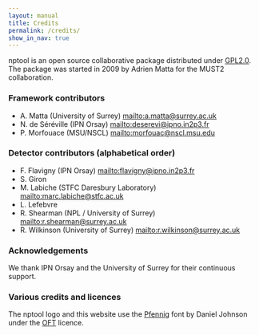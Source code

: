 ```yaml
---
layout: manual 
title: Credits
permalink: /credits/
show_in_nav: true
---
```


nptool is an open source collaborative package distributed under [GPL2.0][gpl2].
The package was started in 2009 by Adrien Matta for the MUST2 collaboration.

### Framework contributors

* A. Matta (University of Surrey) <mailto:a.matta@surrey.ac.uk>
* N. de Séréville (IPN Orsay) <mailto:deserevi@ipno.in2p3.fr>
* P. Morfouace (MSU/NSCL) <mailto:morfouac@nscl.msu.edu>

### Detector contributors (alphabetical order)

* F. Flavigny (IPN Orsay) <mailto:flavigny@ipno.in2p3.fr>
* S. Giron
* M. Labiche (STFC Daresbury Laboratory) <mailto:marc.labiche@stfc.ac.uk>
* L. Lefebvre
* R. Shearman (NPL / University of Surrey) <mailto:r.shearman@surrey.ac.uk>
* R. Wilkinson (University of Surrey) <mailto:r.wilkinson@surrey.ac.uk>

### Acknowledgements

We thank IPN Orsay and the University of Surrey for their continuous support.

### Various credits and licences

The nptool logo and this website use the [Pfennig][pfennig] font by Daniel Johnson under the [OFT][oft] licence.

[oft]: http://scripts.sil.org/cms/scripts/page.php?site_id=nrsi&id=OFL
[pfennig]: http://openfontlibrary.org/en/font/pfennig
[gpl2]: http://www.gnu.org/licenses/old-licenses/gpl-2.0.en.html
